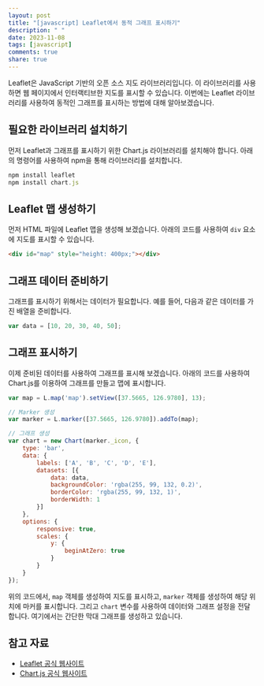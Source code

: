 ```yaml
---
layout: post
title: "[javascript] Leaflet에서 동적 그래프 표시하기"
description: " "
date: 2023-11-08
tags: [javascript]
comments: true
share: true
---
```


Leaflet은 JavaScript 기반의 오픈 소스 지도 라이브러리입니다. 이 라이브러리를 사용하면 웹 페이지에서 인터랙티브한 지도를 표시할 수 있습니다. 이번에는 Leaflet 라이브러리를 사용하여 동적인 그래프를 표시하는 방법에 대해 알아보겠습니다.

## 필요한 라이브러리 설치하기

먼저 Leaflet과 그래프를 표시하기 위한 Chart.js 라이브러리를 설치해야 합니다. 아래의 명령어를 사용하여 npm을 통해 라이브러리를 설치합니다.

```javascript
npm install leaflet
npm install chart.js
```

## Leaflet 맵 생성하기

먼저 HTML 파일에 Leaflet 맵을 생성해 보겠습니다. 아래의 코드를 사용하여 `div` 요소에 지도를 표시할 수 있습니다.

```html
<div id="map" style="height: 400px;"></div>
```

## 그래프 데이터 준비하기

그래프를 표시하기 위해서는 데이터가 필요합니다. 예를 들어, 다음과 같은 데이터를 가진 배열을 준비합니다.

```javascript
var data = [10, 20, 30, 40, 50];
```

## 그래프 표시하기

이제 준비된 데이터를 사용하여 그래프를 표시해 보겠습니다. 아래의 코드를 사용하여 Chart.js를 이용하여 그래프를 만들고 맵에 표시합니다.

```javascript
var map = L.map('map').setView([37.5665, 126.9780], 13);

// Marker 생성
var marker = L.marker([37.5665, 126.9780]).addTo(map);

// 그래프 생성
var chart = new Chart(marker._icon, {
    type: 'bar',
    data: {
        labels: ['A', 'B', 'C', 'D', 'E'],
        datasets: [{
            data: data,
            backgroundColor: 'rgba(255, 99, 132, 0.2)',
            borderColor: 'rgba(255, 99, 132, 1)',
            borderWidth: 1
        }]
    },
    options: {
        responsive: true,
        scales: {
            y: {
                beginAtZero: true
            }
        }
    }
});
```

위의 코드에서, `map` 객체를 생성하여 지도를 표시하고, `marker` 객체를 생성하여 해당 위치에 마커를 표시합니다. 그리고 `chart` 변수를 사용하여 데이터와 그래프 설정을 전달합니다. 여기에서는 간단한 막대 그래프를 생성하고 있습니다.

## 참고 자료

- [Leaflet 공식 웹사이트](https://leafletjs.com/)
- [Chart.js 공식 웹사이트](https://www.chartjs.org/)